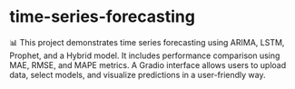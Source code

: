 # time-series-forecasting
📊 This project demonstrates time series forecasting using ARIMA, LSTM, Prophet, and a Hybrid model. It includes performance comparison using MAE, RMSE, and MAPE metrics. A Gradio interface allows users to upload data, select models, and visualize predictions in a user-friendly way.
